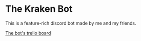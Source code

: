 # The Kraken Bot

This is a feature-rich discord bot made by me and my friends.

<a href="https://trello.com/b/L9aJk0fQ/main-work-space#">The bot's trello board</a>
